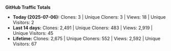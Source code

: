 
**GitHub Traffic Totals**

- **Today (2025-07-06):** Clones: 3 | Unique Cloners: 3 | Views: 18 | Unique Visitors: 2
- **Last 14 days:** Clones: 2,491 | Unique Cloners: 483 | Views: 2,919 | Unique Visitors: 45
- **Lifetime:** Clones: 2,675 | Unique Cloners: 552 | Views: 2,592 | Unique Visitors: 67
